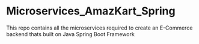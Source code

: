 # Microservices_AmazKart_Spring
This repo contains all the microservices required to create an E-Commerce backend thats built on Java Spring Boot Framework

